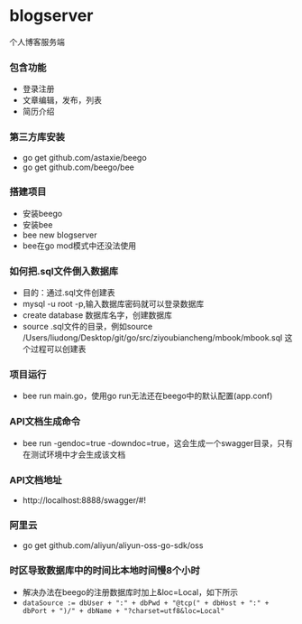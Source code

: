 # blogserver
个人博客服务端
### 包含功能
* 登录注册
* 文章编辑，发布，列表
* 简历介绍 

### 第三方库安装
* go get github.com/astaxie/beego
* go get github.com/beego/bee

### 搭建项目
* 安装beego
* 安装bee
* bee new blogserver
* bee在go mod模式中还没法使用

### 如何把.sql文件倒入数据库
* 目的：通过.sql文件创建表
* mysql -u root -p,输入数据库密码就可以登录数据库
* create database 数据库名字，创建数据库
* source .sql文件的目录，例如source /Users/liudong/Desktop/git/go/src/ziyoubiancheng/mbook/mbook.sql
这个过程可以创建表

### 项目运行
* bee run main.go，使用go run无法还在beego中的默认配置(app.conf)

### API文档生成命令
* bee run -gendoc=true -downdoc=true，这会生成一个swagger目录，只有在测试环境中才会生成该文档

### API文档地址
* http://localhost:8888/swagger/#!

### 阿里云
* go get github.com/aliyun/aliyun-oss-go-sdk/oss

### 时区导致数据库中的时间比本地时间慢8个小时
* 解决办法在beego的注册数据库时加上&loc=Local，如下所示 
* ```dataSource := dbUser + ":" + dbPwd + "@tcp(" + dbHost + ":" + dbPort + ")/" + dbName + "?charset=utf8&loc=Local"```